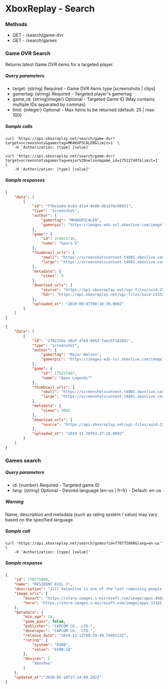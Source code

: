 # XboxReplay - Search

### Methods
* GET - /search/game-dvr
* GET - /search/games

### Game DVR Search
Returns latest Game DVR items for a targeted player.

##### Query parameters
* target: {string} Required - Game DVR items type [screenshots | clips]
* gamertag: {string} Required - Targeted player's gamertag
* game_id: {string|integer} Optional - Targeted Game ID (May contains multiple IDs separated by commas)
* limit: {integer} Optional - Max items to be returned (default: 25 | max: 100)

##### Sample calls
```shell
curl 'https://api.xboxreplay.net/search/game-dvr?target=screenshots&gamertag=MR4KUPSCALER&limit=1' \
    -H 'Authorization: [type] [value]'
```

```shell
curl 'https://api.xboxreplay.net/search/game-dvr?target=screenshots&gamertag=major%20nelson&game_id=175227487&limit=1' \
    -H 'Authorization: [type] [value]'
```

##### Sample responses
```json
{
    "data": [
        {
            "id": "ffbe1a9d-6c83-4fa4-9e88-db1d74c98651",
            "type": "screenshot",
            "author": {
                "gamertag": "MR4KUPSCALER",
                "gamerpic": "https://images-eds-ssl.xboxlive.com/image?url=wHwbXKif8cus8csoZ03RWwcxuUQ9WVT6xh5XaeeZD02wEfGZeuD.XMoGFVYkwHDqjE1TMOY534xB7iFT6llOMdb70jgtpdiJQNgLtYutV8bdbyiNw5Om5.khTiIkfSMNGbOsNfWtrecYJJ5QGsUrPbml_WxKMU1Xx.Emo6si4Gk-&format=png"
            },
            "game": {
                "id": 374923716,
                "name": "Gears 5"
            },
            "thumbnail_urls": {
                "small": "https://screenshotscontent-t4001.xboxlive.com/xuid-2584878536129841-public/1f8225be-38a7-47e9-9952-7aecbf18285c_Thumbnail.PNG",
                "large": "https://screenshotscontent-t4001.xboxlive.com/xuid-2584878536129841-public/1f8225be-38a7-47e9-9952-7aecbf18285c_Thumbnail.PNG"
            },
            "metadata": {
                "views": 8
            },
            "download_urls": {
                "source": "https://api.xboxreplay.net/ugc-files/xuid-2533274802223855/ffbe1a9d-6c83-4fa4-9e88-db1d74c98651/screenshot.png",
                "hdr": "https://api.xboxreplay.net/ugc-files/xuid-2533274802223855/ffbe1a9d-6c83-4fa4-9e88-db1d74c98651/screenshot.jxr"
            },
            "uploaded_at": "2019-09-07T00:10:39.000Z"
        }
    ]
}
```

```json
{
    "data": [
        {
            "id": "1f8225be-38a7-47e9-9952-7aecbf18285c",
            "type": "screenshot",
            "author": {
                "gamertag": "Major Nelson",
                "gamerpic": "https://images-eds-ssl.xboxlive.com/image?url=wHwbXKif8cus8csoZ03RWwcxuUQ9WVT6xh5XaeeZD02wEfGZeuD.XMoGFVYkwHDqVbTLNl4uG5GNlAu6C3Nxw2PMhnEdJ.tx.hq4uEXu6o1HG6BQpsWdC0fG4OXmAbbCBSXId4EtCKrSkjvcxYDKw16NCNi.s5KQax77.1h7OCM-&format=png"
            },
            "game": {
                "id": 175227487,
                "name": "Apex Legends™"
            },
            "thumbnail_urls": {
                "small": "https://screenshotscontent-t4001.xboxlive.com/xuid-2584878536129841-public/1f8225be-38a7-47e9-9952-7aecbf18285c_Thumbnail.PNG",
                "large": "https://screenshotscontent-t4001.xboxlive.com/xuid-2584878536129841-public/1f8225be-38a7-47e9-9952-7aecbf18285c_Thumbnail.PNG"
            },
            "metadata": {
                "views": 3082
            },
            "download_urls": {
                "source": "https://api.xboxreplay.net/ugc-files/xuid-2584878536129841/1f8225be-38a7-47e9-9952-7aecbf18285c/screenshot.png",
            },
            "uploaded_at": "2019-11-30T03:37:18.000Z"
        }
    ]
}
```

### Games search

##### Query parameters
* id: {number} Required - Targeted game ID
* lang: {string} Optional - Desired language (en-us | fr-fr) - Default: en-us

##### Warning
Name, description and metadata (such as rating system / value) may vary based on the specified language.

##### Sample call
```shell
curl 'https://api.xboxreplay.net/search/games?id=770775860&lang=en-us' \
    -H 'Authorization: [type] [value]'
```

##### Sample response
```json
{
    "id": 770775860,
    "name": "RESIDENT EVIL 3",
    "description": "Jill Valentine is one of the last remaining people in Raccoon City to witness the atrocities Umbrella performed. To stop her, Umbrella unleashes their ultimate secret weapon; Nemesis!",
    "image_urls": {
        "boxart": "https://store-images.s-microsoft.com/image/apps.4880.71880157815410720.768ba6e5-793f-45af-8f98-a14bc261e1c1.5634c02b-d53f-43e1-b132-de624b29bac2",
        "hero": "https://store-images.s-microsoft.com/image/apps.33165.71880157815410720.768ba6e5-793f-45af-8f98-a14bc261e1c1.a913127d-06dc-4f3d-9409-d7416e6bf0f7"
    },
    "metadata": {
        "min_age": 18,
        "game_pass": false,
        "publisher": "CAPCOM CO., LTD.",
        "developer": "CAPCOM CO., LTD.",
        "release_date": "2019-12-12T00:59:40.7409122Z",
        "rating": {
            "system": "ESRB",
            "value": "ESRB:18"
        },
        "devices": [
            "XboxOne"
        ]
    },
    "updated_at":"2020-05-10T17:14:00.242Z"
}
```
